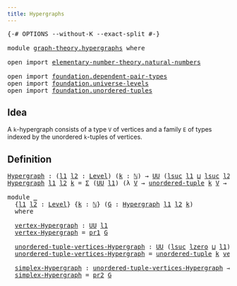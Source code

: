 ```yaml
---
title: Hypergraphs
---
```


<pre class="Agda"><a id="37" class="Symbol">{-#</a> <a id="41" class="Keyword">OPTIONS</a> <a id="49" class="Pragma">--without-K</a> <a id="61" class="Pragma">--exact-split</a> <a id="75" class="Symbol">#-}</a>

<a id="80" class="Keyword">module</a> <a id="87" href="graph-theory.hypergraphs.html" class="Module">graph-theory.hypergraphs</a> <a id="112" class="Keyword">where</a>

<a id="119" class="Keyword">open</a> <a id="124" class="Keyword">import</a> <a id="131" href="elementary-number-theory.natural-numbers.html" class="Module">elementary-number-theory.natural-numbers</a>

<a id="173" class="Keyword">open</a> <a id="178" class="Keyword">import</a> <a id="185" href="foundation.dependent-pair-types.html" class="Module">foundation.dependent-pair-types</a>
<a id="217" class="Keyword">open</a> <a id="222" class="Keyword">import</a> <a id="229" href="foundation.universe-levels.html" class="Module">foundation.universe-levels</a>
<a id="256" class="Keyword">open</a> <a id="261" class="Keyword">import</a> <a id="268" href="foundation.unordered-tuples.html" class="Module">foundation.unordered-tuples</a>
</pre>
## Idea

A `k`-hypergraph consists of a type `V` of vertices and a family `E` of types indexed by the unordered `k`-tuples of vertices.

## Definition

<pre class="Agda"><a id="Hypergraph"></a><a id="461" href="graph-theory.hypergraphs.html#461" class="Function">Hypergraph</a> <a id="472" class="Symbol">:</a> <a id="474" class="Symbol">(</a><a id="475" href="graph-theory.hypergraphs.html#475" class="Bound">l1</a> <a id="478" href="graph-theory.hypergraphs.html#478" class="Bound">l2</a> <a id="481" class="Symbol">:</a> <a id="483" href="Agda.Primitive.html#597" class="Postulate">Level</a><a id="488" class="Symbol">)</a> <a id="490" class="Symbol">(</a><a id="491" href="graph-theory.hypergraphs.html#491" class="Bound">k</a> <a id="493" class="Symbol">:</a> <a id="495" href="elementary-number-theory.natural-numbers.html#1530" class="Datatype">ℕ</a><a id="496" class="Symbol">)</a> <a id="498" class="Symbol">→</a> <a id="500" href="foundation-core.universe-levels.html#235" class="Primitive">UU</a> <a id="503" class="Symbol">(</a><a id="504" href="Agda.Primitive.html#780" class="Primitive">lsuc</a> <a id="509" href="graph-theory.hypergraphs.html#475" class="Bound">l1</a> <a id="512" href="Agda.Primitive.html#810" class="Primitive Operator">⊔</a> <a id="514" href="Agda.Primitive.html#780" class="Primitive">lsuc</a> <a id="519" href="graph-theory.hypergraphs.html#478" class="Bound">l2</a><a id="521" class="Symbol">)</a>
<a id="523" href="graph-theory.hypergraphs.html#461" class="Function">Hypergraph</a> <a id="534" href="graph-theory.hypergraphs.html#534" class="Bound">l1</a> <a id="537" href="graph-theory.hypergraphs.html#537" class="Bound">l2</a> <a id="540" href="graph-theory.hypergraphs.html#540" class="Bound">k</a> <a id="542" class="Symbol">=</a> <a id="544" href="foundation-core.dependent-pair-types.html#515" class="Record">Σ</a> <a id="546" class="Symbol">(</a><a id="547" href="foundation-core.universe-levels.html#235" class="Primitive">UU</a> <a id="550" href="graph-theory.hypergraphs.html#534" class="Bound">l1</a><a id="552" class="Symbol">)</a> <a id="554" class="Symbol">(λ</a> <a id="557" href="graph-theory.hypergraphs.html#557" class="Bound">V</a> <a id="559" class="Symbol">→</a> <a id="561" href="foundation.unordered-tuples.html#1180" class="Function">unordered-tuple</a> <a id="577" href="graph-theory.hypergraphs.html#540" class="Bound">k</a> <a id="579" href="graph-theory.hypergraphs.html#557" class="Bound">V</a> <a id="581" class="Symbol">→</a> <a id="583" href="foundation-core.universe-levels.html#235" class="Primitive">UU</a> <a id="586" href="graph-theory.hypergraphs.html#537" class="Bound">l2</a><a id="588" class="Symbol">)</a>

<a id="591" class="Keyword">module</a> <a id="598" href="graph-theory.hypergraphs.html#598" class="Module">_</a>
  <a id="602" class="Symbol">{</a><a id="603" href="graph-theory.hypergraphs.html#603" class="Bound">l1</a> <a id="606" href="graph-theory.hypergraphs.html#606" class="Bound">l2</a> <a id="609" class="Symbol">:</a> <a id="611" href="Agda.Primitive.html#597" class="Postulate">Level</a><a id="616" class="Symbol">}</a> <a id="618" class="Symbol">{</a><a id="619" href="graph-theory.hypergraphs.html#619" class="Bound">k</a> <a id="621" class="Symbol">:</a> <a id="623" href="elementary-number-theory.natural-numbers.html#1530" class="Datatype">ℕ</a><a id="624" class="Symbol">}</a> <a id="626" class="Symbol">(</a><a id="627" href="graph-theory.hypergraphs.html#627" class="Bound">G</a> <a id="629" class="Symbol">:</a> <a id="631" href="graph-theory.hypergraphs.html#461" class="Function">Hypergraph</a> <a id="642" href="graph-theory.hypergraphs.html#603" class="Bound">l1</a> <a id="645" href="graph-theory.hypergraphs.html#606" class="Bound">l2</a> <a id="648" href="graph-theory.hypergraphs.html#619" class="Bound">k</a><a id="649" class="Symbol">)</a>
  <a id="653" class="Keyword">where</a>

  <a id="662" href="graph-theory.hypergraphs.html#662" class="Function">vertex-Hypergraph</a> <a id="680" class="Symbol">:</a> <a id="682" href="foundation-core.universe-levels.html#235" class="Primitive">UU</a> <a id="685" href="graph-theory.hypergraphs.html#603" class="Bound">l1</a>
  <a id="690" href="graph-theory.hypergraphs.html#662" class="Function">vertex-Hypergraph</a> <a id="708" class="Symbol">=</a> <a id="710" href="foundation-core.dependent-pair-types.html#605" class="Field">pr1</a> <a id="714" href="graph-theory.hypergraphs.html#627" class="Bound">G</a>

  <a id="719" href="graph-theory.hypergraphs.html#719" class="Function">unordered-tuple-vertices-Hypergraph</a> <a id="755" class="Symbol">:</a> <a id="757" href="foundation-core.universe-levels.html#235" class="Primitive">UU</a> <a id="760" class="Symbol">(</a><a id="761" href="Agda.Primitive.html#780" class="Primitive">lsuc</a> <a id="766" href="Agda.Primitive.html#764" class="Primitive">lzero</a> <a id="772" href="Agda.Primitive.html#810" class="Primitive Operator">⊔</a> <a id="774" href="graph-theory.hypergraphs.html#603" class="Bound">l1</a><a id="776" class="Symbol">)</a>
  <a id="780" href="graph-theory.hypergraphs.html#719" class="Function">unordered-tuple-vertices-Hypergraph</a> <a id="816" class="Symbol">=</a> <a id="818" href="foundation.unordered-tuples.html#1180" class="Function">unordered-tuple</a> <a id="834" href="graph-theory.hypergraphs.html#619" class="Bound">k</a> <a id="836" href="graph-theory.hypergraphs.html#662" class="Function">vertex-Hypergraph</a>

  <a id="857" href="graph-theory.hypergraphs.html#857" class="Function">simplex-Hypergraph</a> <a id="876" class="Symbol">:</a> <a id="878" href="graph-theory.hypergraphs.html#719" class="Function">unordered-tuple-vertices-Hypergraph</a> <a id="914" class="Symbol">→</a> <a id="916" href="foundation-core.universe-levels.html#235" class="Primitive">UU</a> <a id="919" href="graph-theory.hypergraphs.html#606" class="Bound">l2</a>
  <a id="924" href="graph-theory.hypergraphs.html#857" class="Function">simplex-Hypergraph</a> <a id="943" class="Symbol">=</a> <a id="945" href="foundation-core.dependent-pair-types.html#617" class="Field">pr2</a> <a id="949" href="graph-theory.hypergraphs.html#627" class="Bound">G</a>
</pre>